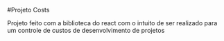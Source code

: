 #Projeto Costs

Projeto feito com a biblioteca do react com o intuito de ser realizado para um controle de custos de desenvolvimento de projetos
